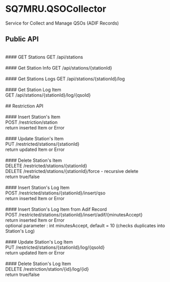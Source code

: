 # SQ7MRU.QSOCollector
Service for Collect and Manage QSOs (ADIF Records)

## Public API
<br/>
#### GET Stations 
GET /api/stations<br/>
<br/>
#### Get Station Info
GET /api/stations/{stationId}<br/>
<br/>
#### Get Stations Logs 
GET /api/stations/{stationId}/log<br/>
<br/>
#### Get Station Log Item <br/>
GET /api/stations/{stationId}/log/{qsoId}<br/>
<br/>
## Restriction API<br/>
<br/>
#### Insert Station's Item <br/>
POST /restriction/station<br/>
return inserted Item or Error<br/>
<br/>
#### Update Station's Item <br/>
PUT /restricted/stations/{stationId}<br/>
return updated Item or Error<br/>
<br/>
#### Delete Station's Item <br/>
DELETE /restricted/stations/{stationId}<br/>
DELETE /restricted/stations/{stationId}/force - recursive delete<br/>
return true/false<br/>
<br/>
#### Insert Station's Log Item<br/>
POST /restricted/stations/{stationId}/insert/qso<br/>
return inserted Item or Error<br/>
<br/>
#### Insert Station's Log Item from Adif Record<br/>
POST /restricted/stations/{stationId}/insert/adif/{minutesAccept}<br/>
return inserted Item or Error<br/>
optional parameter : int minutesAccept, default = 10 (checks duplicates into Station's Log) <br/>
<br/>                      
#### Update Station's Log Item<br/>
PUT /restricted/stations/{stationId}/log/{qsoId}<br/>
return updated Item or Error<br/>
<br/>
#### Delete Station's Log Item<br/>
DELETE /restriction/station/{id}/log/{id}<br/>
return true/false<br/>


